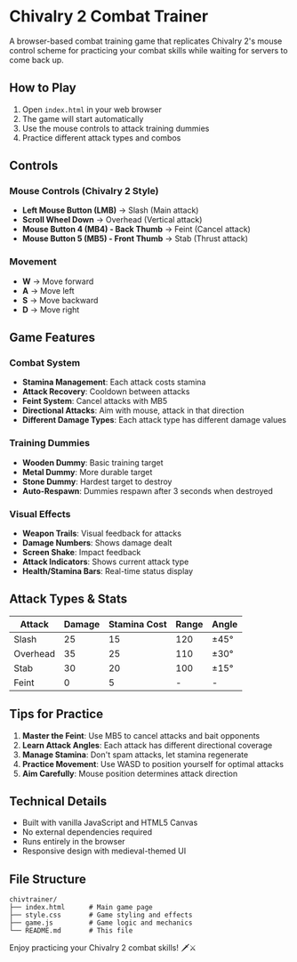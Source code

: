 # Chivalry 2 Combat Trainer

A browser-based combat training game that replicates Chivalry 2's mouse control scheme for practicing your combat skills while waiting for servers to come back up.

## How to Play

1. Open `index.html` in your web browser
2. The game will start automatically
3. Use the mouse controls to attack training dummies
4. Practice different attack types and combos

## Controls

### Mouse Controls (Chivalry 2 Style)
- **Left Mouse Button (LMB)** → Slash (Main attack)
- **Scroll Wheel Down** → Overhead (Vertical attack)
- **Mouse Button 4 (MB4) - Back Thumb** → Feint (Cancel attack)
- **Mouse Button 5 (MB5) - Front Thumb** → Stab (Thrust attack)

### Movement
- **W** → Move forward
- **A** → Move left
- **S** → Move backward
- **D** → Move right

## Game Features

### Combat System
- **Stamina Management**: Each attack costs stamina
- **Attack Recovery**: Cooldown between attacks
- **Feint System**: Cancel attacks with MB5
- **Directional Attacks**: Aim with mouse, attack in that direction
- **Different Damage Types**: Each attack type has different damage values

### Training Dummies
- **Wooden Dummy**: Basic training target
- **Metal Dummy**: More durable target
- **Stone Dummy**: Hardest target to destroy
- **Auto-Respawn**: Dummies respawn after 3 seconds when destroyed

### Visual Effects
- **Weapon Trails**: Visual feedback for attacks
- **Damage Numbers**: Shows damage dealt
- **Screen Shake**: Impact feedback
- **Attack Indicators**: Shows current attack type
- **Health/Stamina Bars**: Real-time status display

## Attack Types & Stats

| Attack | Damage | Stamina Cost | Range | Angle |
|--------|--------|--------------|-------|-------|
| Slash | 25 | 15 | 120 | ±45° |
| Overhead | 35 | 25 | 110 | ±30° |
| Stab | 30 | 20 | 100 | ±15° |
| Feint | 0 | 5 | - | - |

## Tips for Practice

1. **Master the Feint**: Use MB5 to cancel attacks and bait opponents
2. **Learn Attack Angles**: Each attack has different directional coverage
3. **Manage Stamina**: Don't spam attacks, let stamina regenerate
4. **Practice Movement**: Use WASD to position yourself for optimal attacks
5. **Aim Carefully**: Mouse position determines attack direction

## Technical Details

- Built with vanilla JavaScript and HTML5 Canvas
- No external dependencies required
- Runs entirely in the browser
- Responsive design with medieval-themed UI

## File Structure

```
chivtrainer/
├── index.html      # Main game page
├── style.css       # Game styling and effects
├── game.js         # Game logic and mechanics
└── README.md       # This file
```

Enjoy practicing your Chivalry 2 combat skills! 🗡️⚔️
